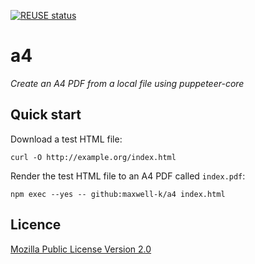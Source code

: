 [![REUSE status](https://api.reuse.software/badge/github.com/maxwell-k/a4)](https://api.reuse.software/info/github.com/maxwell-k/a4)

# a4

_Create an A4 PDF from a local file using puppeteer-core_

## Quick start

Download a test HTML file:

    curl -O http://example.org/index.html

Render the test HTML file to an A4 PDF called `index.pdf`:

    npm exec --yes -- github:maxwell-k/a4 index.html

## Licence

[Mozilla Public License Version 2.0](https://mozilla.org/MPL/2.0/)

